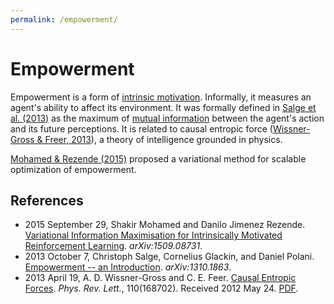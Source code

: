 ```yaml
---
permalink: /empowerment/
---
```

# Empowerment

Empowerment is a form of [intrinsic motivation](http://realai.org/intrinsic-motivation). Informally, it measures an agent's ability to affect its environment. It was formally defined in [Salge et al. (2013)](https://arxiv.org/abs/1310.1863) as the maximum of [mutual information](https://en.wikipedia.org/wiki/Mutual_information) between the agent's action and its future perceptions. It is related to causal entropic force ([Wissner-Gross & Freer, 2013](http://math.mit.edu/~freer/papers/PhysRevLett_110-168702.pdf)), a theory of intelligence grounded in physics.

[Mohamed & Rezende (2015)](https://arxiv.org/abs/1509.08731) proposed a variational method for scalable optimization of empowerment.

## References

* 2015 September 29, Shakir Mohamed and Danilo Jimenez Rezende. [Variational Information Maximisation for Intrinsically Motivated Reinforcement Learning](https://arxiv.org/abs/1509.08731). *arXiv:1509.08731*.
* 2013 October 7, Christoph Salge, Cornelius Glackin, and Daniel Polani. [Empowerment -- an Introduction](https://arxiv.org/abs/1310.1863). *arXiv:1310.1863*.
* 2013 April 19, A. D. Wissner-Gross and C. E. Feer. [Causal Entropic Forces](https://journals.aps.org/prl/abstract/10.1103/PhysRevLett.110.168702). *Phys. Rev. Lett.*, 110(168702). Received 2012 May 24. [PDF](http://math.mit.edu/~freer/papers/PhysRevLett_110-168702.pdf).
